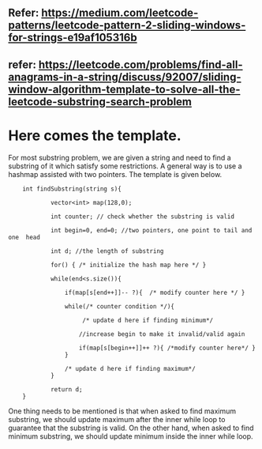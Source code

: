 ## Refer: https://medium.com/leetcode-patterns/leetcode-pattern-2-sliding-windows-for-strings-e19af105316b 

## refer: https://leetcode.com/problems/find-all-anagrams-in-a-string/discuss/92007/sliding-window-algorithm-template-to-solve-all-the-leetcode-substring-search-problem

# Here comes the template.

For most substring problem, we are given a string and need to find a substring of it which satisfy some restrictions. A general way is to use a hashmap assisted with two pointers. The template is given below.


        int findSubstring(string s){

                vector<int> map(128,0);

                int counter; // check whether the substring is valid

                int begin=0, end=0; //two pointers, one point to tail and one  head

                int d; //the length of substring

                for() { /* initialize the hash map here */ }

                while(end<s.size()){

                    if(map[s[end++]]-- ?){  /* modify counter here */ }

                    while(/* counter condition */){ 

                         /* update d here if finding minimum*/

                        //increase begin to make it invalid/valid again

                        if(map[s[begin++]]++ ?){ /*modify counter here*/ }
                    }  

                    /* update d here if finding maximum*/
                }

                return d;
        }

One thing needs to be mentioned is that when asked to find maximum substring, we should update maximum after the inner while loop to guarantee that the substring is valid. On the other hand, when asked to find minimum substring, we should update minimum inside the inner while loop.
